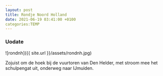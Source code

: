 ```yaml
---
layout: post
title: Rondje Noord Holland
date: 2021-06-19 03:41:00 +0100
categories:TEMP
---
```


### Uodate
![rondnh]({{ site.url }}/assets/rondnh.jpg)

Zojuist om de hoek bij de vuurtoren van Den Helder, met stroom mee het schulpengat uit, onderweg naar IJmuiden.
